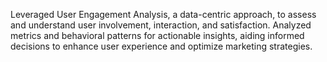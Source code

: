 Leveraged User Engagement Analysis, a data-centric approach, to assess and understand user involvement, interaction, and satisfaction. Analyzed metrics and behavioral patterns for actionable insights, aiding informed decisions to enhance user experience and optimize marketing strategies.





